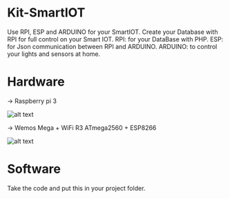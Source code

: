 # Kit-SmartIOT
Use RPI, ESP and ARDUINO for your SmartIOT.
Create your Database with RPI for full control on your Smart IOT.
  RPI: for your DataBase with PHP.
  ESP: for Json communication between RPI and ARDUINO.
  ARDUINO: to control your lights and sensors at home. 

# Hardware
-> Raspberry pi 3 

![alt text](https://github.com/AyliBox/Dev_SmartIOT/blob/master/Hardware/RPI/raspberry-pi3.jpg)

-> Wemos Mega + WiFi R3 ATmega2560 + ESP8266

![alt text](https://github.com/AyliBox/Dev_SmartIOT/blob/master/Hardware/ARDUINO%2BESP/emos-mega%2Besp.jpg)


# Software
Take the code and put this in your project folder.


